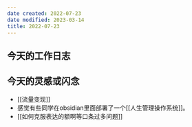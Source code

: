 ```yaml
---
date created: 2022-07-23
date modified: 2023-03-14
title: 2022-07-23
---
```


## 今天的工作日志

## 今天的灵感或闪念

- [[流量变现]]
- 感觉有些同学在obsidian里面部署了一个[[人生管理操作系统]]。
- [[如何克服表达的额啊等口条过多问题]]
